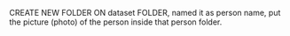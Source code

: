 CREATE NEW FOLDER ON dataset FOLDER, named it as person name, put the picture (photo) of the person inside that person folder.
